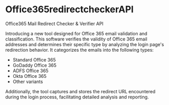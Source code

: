 # Office365redirectcheckerAPI
Office365 Mail Redirect Checker &amp; Verifier API



Introducing a new tool designed for Office 365 email validation and classification. This software verifies the validity of Office 365 email addresses and determines their specific type by analyzing the login page's redirection behavior. It categorizes the emails into the following types:

- Standard Office 365
- GoDaddy Office 365
- ADFS Office 365
- Okta Office 365
- Other variants

Additionally, the tool captures and stores the redirect URL encountered during the login process, facilitating detailed analysis and reporting.

